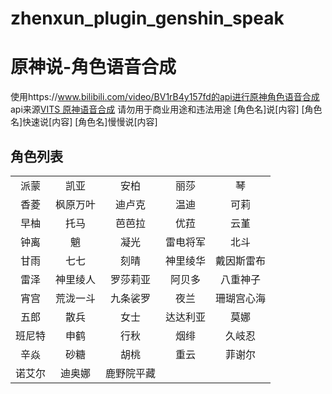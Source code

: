# zhenxun_plugin_genshin_speak
# 原神说-角色语音合成
使用https://www.bilibili.com/video/BV1rB4y157fd的api进行原神角色语音合成
api来源[VITS 原神语音合成](https://github.com/w4123/vits)
请勿用于商业用途和违法用途
    [角色名]说[内容]
    [角色名]快速说[内容]
    [角色名]慢慢说[内容]

## 角色列表
|                            |                            |                           |                           |                                                          |
| :----------------------------------------------------------: | :------------------------------------------------------: | :----------------------------------------------------------: | :----------------------------------------------------------: | :----------------------------------------------------------: |
|派蒙|凯亚|安柏|丽莎|琴|
|香菱|枫原万叶|迪卢克|温迪|可莉|
|早柚|托马|芭芭拉|优菈|云堇|
|钟离|魈|凝光|雷电将军|北斗|
|甘雨|七七|刻晴|神里绫华|戴因斯雷布|
|雷泽|神里绫人|罗莎莉亚|阿贝多|八重神子|
|宵宫|荒泷一斗|九条裟罗|夜兰|珊瑚宫心海|
|五郎|散兵|女士|达达利亚|莫娜|
|班尼特|申鹤|行秋|烟绯|久岐忍|
|辛焱|砂糖|胡桃|重云|菲谢尔|
|诺艾尔|迪奥娜|鹿野院平藏|||

